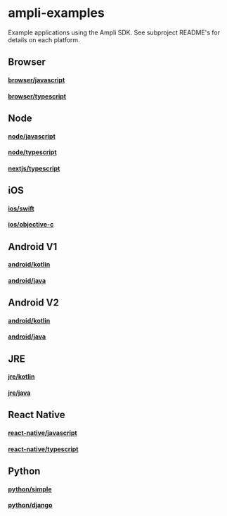 # ampli-examples
Example applications using the Ampli SDK.
See subproject README's for details on each platform.

## Browser
#### [browser/javascript](browser/javascript/v1/react-app)
#### [browser/typescript](browser/typescript/v1/react-app)

## Node
#### [node/javascript](node/javascript)
#### [node/typescript](node/typescript)
#### [nextjs/typescript](node/nextjs/ampli-app)

## iOS
####  [ios/swift](ios/swift/AmpliSwiftSampleApp)
####  [ios/objective-c](ios/objective-c/AmpliObjectiveCSampleApp)

## Android V1
#### [android/kotlin](android/kotlin/v1/AmpliApp)
#### [android/java](android/java/v1/AmpliApp)

## Android V2
#### [android/kotlin](android/kotlin/v2/AmpliApp)
#### [android/java](android/java/v2/AmpliApp)

## JRE
#### [jre/kotlin](jre/kotlin/AmpliApp)
#### [jre/java](jre/java/AmpliApp)

## React Native
#### [react-native/javascript](react-native/javascript/AmpliApp)
#### [react-native/typescript](react-native/typescript/AmpliApp)

## Python
#### [python/simple](python/simple/v1)
#### [python/django](python/django/v1)

